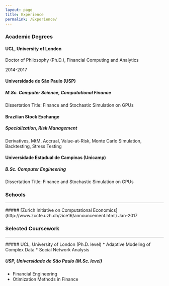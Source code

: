 ```yaml
---
layout: page
title: Experience
permalink: /Experience/
---
```

<div class="boxed">
 <h3> Academic Degrees </h3>
</div> 



#### **UCL, University of London**
Doctor of Philosophy (Ph.D.), Financial Computing and Analytics

2014-2017

#### Universidade de São Paulo (USP)
##### M.Sc. Computer Science, Computational Finance
Dissertation Title: Finance and Stochastic Simulation on GPUs

#### Brazilian Stock Exchange
##### Specialization, Risk Management
Derivatives, MtM, Accrual, Value-at-Risk, Monte Carlo Simulation, Backtesting, Stress Testing

#### Universidade Estadual de Campinas (Unicamp)
##### B.Sc. Computer Engineering
Dissertation Title: Finance and Stochastic Simulation on GPUs

### Schools
<hr> 
##### [Zurich Initiative on Computational Economics](http://www.zccfe.uzh.ch/zice16/announcement.html)
Jan-2017


### Selected Coursework
<hr> 
##### UCL, University of London (Ph.D. level)
* Adaptive Modeling of Complex Data
* Social Network Analysis

##### USP, Universidade de São Paulo (M.Sc. level)
*  Financial Engineering
*  Otimization Methods in Finance
